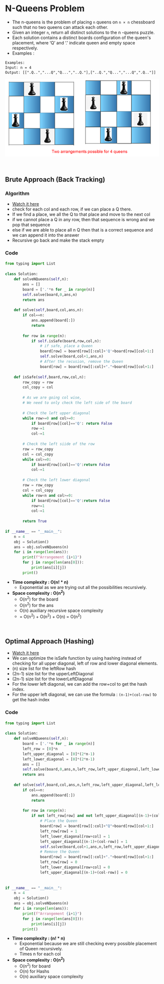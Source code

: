 # N-Queens Problem

- The n-queens is the problem of placing `n` queens on `n × n` chessboard such that no two queens can attack each other. 
- Given an integer `n`, return all distinct solutions to the n -queens puzzle. 
- Each solution contains a distinct boards configuration of the queen's placement, where ‘Q’ and ‘.’ indicate queen and empty space respectively.
- Examples : 
```
Examples:
Input: n = 4
Output: [[".Q..","...Q","Q...","..Q."],["..Q.","Q...","...Q",".Q.."]]
```
![alt text](<pasted image 0.png>)

<br>

## Brute Approach (Back Tracking)

### Algorithm
- [Watch it here](https://youtu.be/i05Ju7AftcM?si=LApUVnGJpB8tbkjJ&t=415)
- check for each col and each row, if we can place a Q there.
- If we find a place, we all the Q to that place and move to the next col
- if we cannot place a Q in any row, then that sequence is wrong and we pop that sequence 
- else if we are able to place all n Q then that is a correct sequence and we can append it into the answer
- Recursive go back and make the stack empty 

### Code

```python
from typing import List 

class Solution:
    def solveNQueens(self,n):
        ans = []
        board = ['.'*n for _ in range(n)]
        self.solve(board,0,ans,n)
        return ans

    def solve(self,board,col,ans,n):
        if col==n:
            ans.append(board[:])
            return
        
        for row in range(n):
            if self.isSafe(board,row,col,n):
                # if safe, place a Queen
                board[row] = board[row][:col]+'Q'+board[row][col+1:]
                self.solve(board,col+1,ans,n)
                # After the recusion, remove the Queen
                board[row] = board[row][:col]+"."+board[row][col+1:]
    
    def isSafe(self,board,row,col,n):
        row_copy = row
        col_copy = col
        
        # As we are going col wise, 
        # We need to only check the left side of the board
        
        # Check the left upper diagonal 
        while row>=0 and col>=0:
            if board[row][col]=='Q': return False
            row-=1
            col-=1
            
        # Check the left siide of the row
        row = row_copy
        col = col_copy
        while col>=0:
            if board[row][col]=='Q':return False
            col-=1

        # Check the left lower diagonal
        row = row_copy
        col = col_copy
        while row<n and col>=0:
            if board[row][col]=='Q':return False
            row+=1
            col-=1
        
        return True
    
if __name__ == "__main__":
    n = 4
    obj = Solution()
    ans = obj.solveNQueens(n)
    for i in range(len(ans)):
        print(f"Arrangement {i+1}")
        for j in range(len(ans[0])):
            print(ans[i][j])
        print()
```
- **Time complexity : O(n! * n)**
  - Exponential as we are trying out all the possibilities recursively.
- **Space complexity : O(n<sup>2</sup>)**
  - O(n<sup>2</sup>) for the board
  - O(n<sup>2</sup>) for the ans 
  - O(n) auxiliary recursive space complexity
  - = O(n<sup>2</sup>) + O(n<sup>2</sup>) + O(n) = O(n<sup>2</sup>)

<br>

## Optimal Approach (Hashing)

- [Watch it here](https://youtu.be/i05Ju7AftcM?si=8BONWp6zoFnTiuMW&t=1726)
- We can optimize the isSafe function by using hashing instead of checking for all  upper diagonal, left of row and lower diagonal elements.
- (n) size list for the leftRow hash
- (2n-1) size list for the upperLeftDiagonal
- (2n-1) size list for the lowerLeftDiagonal
- For the lower left diagonal, we can add the row+col to get the hash index. 
- For the upper left diagonal, we can use the formula : `(n-1)+(col-row)` to get the hash index

### Code 

```python 
from typing import List 

class Solution:
    def solveNQueens(self,n):
        board = ['.'*n for _ in range(n)]
        left_row = [0]*n
        left_upper_diagonal = [0]*(2*n-1)
        left_lower_diagonal = [0]*(2*n-1)
        ans = []
        self.solve(board,0,ans,n,left_row,left_upper_diagonal,left_lower_diagonal)
        return ans

    def solve(self,board,col,ans,n,left_row,left_upper_diagonal,left_lower_diagonal):
        if col==n:
            ans.append(board[:])
            return

        for row in range(n):
            if not left_row[row] and not left_upper_diagonal[(n-1)+(col-row)] and not left_lower_diagonal[row+col]:
                # Place the Queen
                board[row] = board[row][:col]+"Q"+board[row][col+1:]
                left_row[row] = 1
                left_lower_diagonal[row+col] = 1
                left_upper_diagonal[(n-1)+(col-row)] = 1
                self.solve(board,col+1,ans,n,left_row,left_upper_diagonal,left_lower_diagonal)
                # Remove the Queen
                board[row] = board[row][:col]+"."+board[row][col+1:]
                left_row[row] = 0
                left_lower_diagonal[row+col] = 0
                left_upper_diagonal[(n-1)+(col-row)] = 0
        
    
if __name__ == "__main__":
    n = 4
    obj = Solution()
    ans = obj.solveNQueens(n)
    for i in range(len(ans)):
        print(f"Arrangement {i+1}")
        for j in range(len(ans[0])):
            print(ans[i][j])
        print()
```
- **Time complexity : (n! * n)**
  - Exponential because we are still checking every possible placement of Queen recursively.
  - Times n for each col
- **Space complexity : O(n<sup>2</sup>)**
  - O(n<sup>2</sup>) for board
  - O(n) for Hashs
  - O(n) auxiliary space complexity 